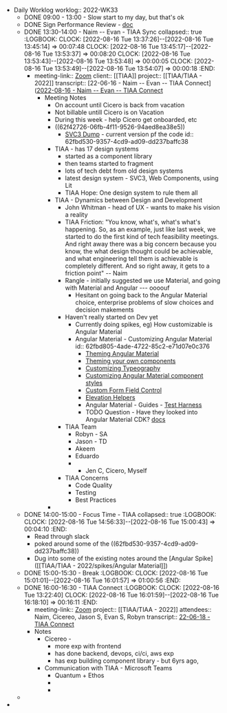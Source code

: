 - Daily Worklog
  worklog:: 2022-WK33
	- DONE 09:00 - 13:00 - Slow start to my day, but that's ok
	- DONE Sign Performance Review - [doc](https://docs.google.com/document/d/1oIzWIAbrBsBx6SFEPwBIefFeabNIxEbdNnGKLMO1aFI/edit)
	- DONE 13:30-14:00 - Naim -- Evan - TIAA Sync
	  collapsed:: true
	  :LOGBOOK:
	  CLOCK: [2022-08-16 Tue 13:37:26]--[2022-08-16 Tue 13:45:14] =>  00:07:48
	  CLOCK: [2022-08-16 Tue 13:45:17]--[2022-08-16 Tue 13:53:37] =>  00:08:20
	  CLOCK: [2022-08-16 Tue 13:53:43]--[2022-08-16 Tue 13:53:48] =>  00:00:05
	  CLOCK: [2022-08-16 Tue 13:53:49]--[2022-08-16 Tue 13:54:07] =>  00:00:18
	  :END:
		- meeting-link:: [Zoom](https://www.google.com/url?q=https://rangle.zoom.us/j/83773105256?pwd%3DMjBKNXV5MlF2VUdMbGV2dWVYOCsyUT09&sa=D&source=calendar&ust=1661102642170061&usg=AOvVaw2phKBjm8dDO7XE4i7ReWK5)
		  client:: [[TIAA]]
		  project:: [[TIAA/TIAA - 2022]]
		  transcript:: [22-06-16 - Naim -- Evan -- TIAA Connect]([2022-08-16 - Naim -- Evan -- TIAA Connect](https://otter.ai/u/XuFBLahTnwID76aEdNw1jYnqHSU?f=home)
			- Meeting Notes
				- On account until Cicero is back from vacation
				- Not billable untill Cicero is on Vacation
				- During this week - help Cicero get onboarded, etc
				- ((62f42726-06fb-4f11-9526-94aed8ea38e5))
					- [SVC3 Dump](https://app.box.com/folder/165548025914) - current version pf the code
					  id:: 62fbd530-9357-4cd9-ad09-dd237baffc38
				- TIAA - has 17 design systems
					- started as a component library
					- then teams started to fragment
					- lots of tech debt from old design systems
					- latest design system - SVC3, Web Components, using Lit
					- TIAA Hope: One design system to rule them all
				- TIAA - Dynamics between Design and Development
					- John Whitman - head of UX - wants to make his vision a reality
					- TIAA Friction: "You know, what's, what's what's happening. So, as an example, just like last week, we started to do the first kind of tech feasibility meetings. And right away there was a big concern because you know, the what design thought could be achievable, and what engineering tell them is achievable is completely different. And so right away, it gets to a friction point" -- Naim
					- Rangle - initially suggested we use Material, and going with Material and Angular --- oooouf
						- Hesitant on going back to the Angular Material choice, enterprise problems of slow choices and decision makements
					- Haven't really started on Dev yet
						- Currently doing spikes, eg) How customizable is Angular Material
						- Angular Material - Customizing Angular Material
						  id:: 62fbd805-4ade-4722-85c2-e71d07e0c376
							- [Theming Angular Material](https://material.angular.io/guide/theming)
							- [Theming your own components](https://material.angular.io/guide/theming-your-components)
							- [Customizing Typeography](https://material.angular.io/guide/typography)
							- [Customizing Angular Material component styles](https://material.angular.io/guide/customizing-component-styles)
							- [Custom Form Field Control](https://material.angular.io/guide/creating-a-custom-form-field-control)
							- [Elevation Helpers](https://material.angular.io/guide/elevation)
							- Angular Material - Guides - [Test Harness](https://material.angular.io/guide/using-component-harnesses)
							- TODO Question - Have they looked into Angular Material CDK? [docs](https://material.angular.io/cdk/categories)
					- TIAA Team
						- Robyn - SA
						- Jason - TD
						- Akeem
						- Eduardo
						- + Jen C, Cicero, Myself
					- TIAA Concerns
						- Code Quality
						- Testing
						- Best Practices
				-
	- DONE 14:00-15:00 - Focus Time - TIAA
	  collapsed:: true
	  :LOGBOOK:
	  CLOCK: [2022-08-16 Tue 14:56:33]--[2022-08-16 Tue 15:00:43] =>  00:04:10
	  :END:
		- Read through slack
		- poked around some of the ((62fbd530-9357-4cd9-ad09-dd237baffc38))
		- Dug into some of the existing notes around the [Angular Spike]([[TIAA/TIAA - 2022/spikes/Angular Material]])
	- DONE 15:00-15:30 - Break
	  :LOGBOOK:
	  CLOCK: [2022-08-16 Tue 15:01:01]--[2022-08-16 Tue 16:01:57] =>  01:00:56
	  :END:
	- DONE 16:00-16:30 - TIAA Connect
	  :LOGBOOK:
	  CLOCK: [2022-08-16 Tue 13:22:40]
	  CLOCK: [2022-08-16 Tue 16:01:59]--[2022-08-16 Tue 16:18:10] =>  00:16:11
	  :END:
		- meeting-link:: [Zoom](https://www.google.com/url?q=https://rangle.zoom.us/j/88497825609?pwd%3DWEp2VW5mNDlOV2huZUtweVJHOXBJUT09&sa=D&source=calendar&ust=1661102381005767&usg=AOvVaw0oNLgCbP3352Gq3abyTIEm)
		  project:: [[TIAA/TIAA - 2022]]
		  attendees:: Naim, Cicereo, Jason S, Evan S, Robyn
		  transcript:: [22-06-18 - TIAA Connect](https://otter.ai/u/TQIS9SS8iaBI7RVHW0CaRunM6sw?f=home)
		- Notes
			- Cicereo -
				- more exp with frontend
				- has done backend, devops, ci/ci, aws exp
				- has exp building component library - but 6yrs ago,
			- Communication with TIAA - Microsoft Teams
				- Quantum + Ethos
				-
				-
	-
-